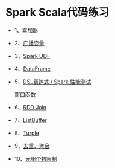# Spark Scala代码练习
- 1、[累加器](./src/main/java/Accumulator.scala)
- 2、[广播变量](./src/main/java/BroadCast.scala)
- 3、[Spark UDF](./src/main/java/UDF.scala)
- 4、[DataFrame](./src/main/java/DataFrame.scala)
- 5、[DSL表达式 / Spark 性能测试](./src/main/java/DSL.scala)
    
  [窗口函数](./src/main/java/Windows.scala)
- 6、[RDD Join](./src/main/java/RddJoin.scala)
- 7、[ListBuffer](./src/main/java/ListTest.scala)
- 8、[Turple](./src/main/java/Turple.scala)
- 9、[去重、聚合](./src/main/java/DistinctAndReduce.scala)
- 10、[元组个数限制](./src/main/java/Turple.scala)
